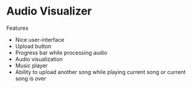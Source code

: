 # Audio Visualizer
Features
* Nice user-interface
* Upload button 
* Progress bar while processing audio
* Audio visualization
* Music player
* Ability to upload another song while playing current song
  or current song is over

